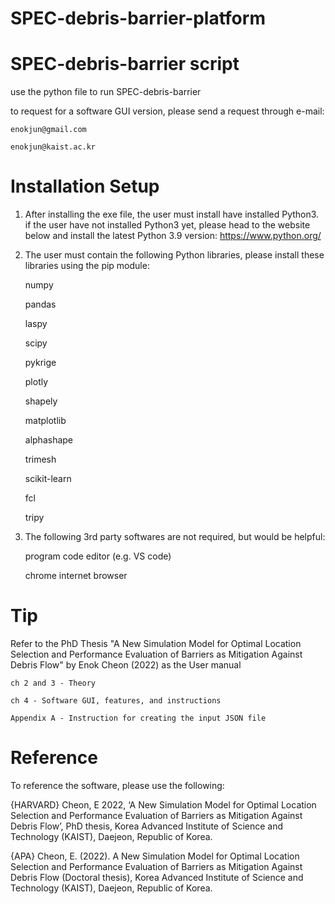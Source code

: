 # SPEC-debris-barrier-platform

# SPEC-debris-barrier script

use the python file to run SPEC-debris-barrier 

to request for a software GUI version, please send a request through e-mail:
	
	enokjun@gmail.com
	
	enokjun@kaist.ac.kr

# Installation Setup

1) After installing the exe file, the user must install have installed Python3.
if the user have not installed Python3 yet, please head to the website below and install the latest Python 3.9 version:
https://www.python.org/

2) The user must contain the following Python libraries, please install these libraries using the pip module:
	
	numpy
	
	pandas
	
	laspy
	
	scipy
	
	pykrige
	
	plotly
	
	shapely
	
	matplotlib
	
	alphashape
	
	trimesh
	
	scikit-learn
	
	fcl
	
	tripy

3) The following 3rd party softwares are not required, but would be helpful:
	
	program code editor (e.g. VS code)
	
	chrome internet browser

# Tip

Refer to the PhD Thesis "A New Simulation Model for Optimal Location Selection and Performance Evaluation of Barriers as Mitigation Against Debris Flow" by Enok Cheon (2022) as the User manual

	ch 2 and 3 - Theory 

	ch 4 - Software GUI, features, and instructions

	Appendix A - Instruction for creating the input JSON file

# Reference

To reference the software, please use the following:

{HARVARD}
Cheon, E 2022, ‘A New Simulation Model for Optimal Location Selection and Performance Evaluation of Barriers as Mitigation Against Debris Flow’, PhD thesis, Korea Advanced Institute of Science and Technology (KAIST), Daejeon, Republic of Korea.

{APA}
Cheon, E. (2022). A New Simulation Model for Optimal Location Selection and Performance Evaluation of Barriers as Mitigation Against Debris Flow (Doctoral thesis), Korea Advanced Institute of Science and Technology (KAIST), Daejeon, Republic of Korea.
